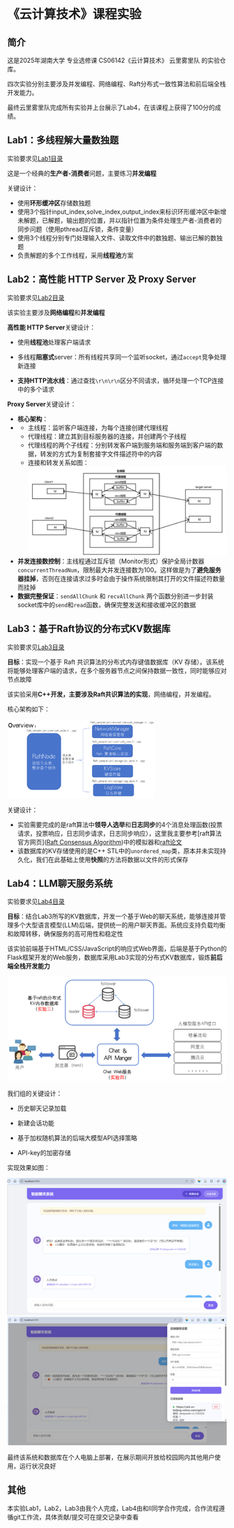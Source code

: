 # 《云计算技术》课程实验

<!--**This is the repo containing all the lab materials for undergraduate course CS06142 "Cloud Computing Techniques" at Hunan University**--> 

## 简介

这是2025年湖南大学 专业选修课 CS06142《云计算技术》 云里雾里队 的实验仓库。

四次实验分别主要涉及并发编程、网络编程、Raft分布式一致性算法和前后端全栈开发能力。

最终云里雾里队完成所有实验并上台展示了Lab4，在该课程上获得了100分的成绩。



## Lab1：多线程解大量数独题

实验要求见[Lab1目录](https://github.com/fengzhuangxian/cloud-computing-labs/tree/master/Lab1)

这是一个经典的**生产者-消费者**问题，主要练习**并发编程**

关键设计：

- 使用**环形缓冲区**存储数独题
- 使用3个指针input_index,solve_index,output_index来标识环形缓冲区中新增未解题，已解题，输出题的位置，并以指针位置为条件处理生产者-消费者的同步问题（使用pthread互斥锁，条件变量）
- 使用3个线程分别专门处理输入文件、读取文件中的数独题、输出已解的数独题
- 负责解题的多个工作线程，采用**线程池**方案



## Lab2：高性能 HTTP Server 及 Proxy Server

实验要求见[Lab2目录](https://github.com/fengzhuangxian/cloud-computing-labs/tree/master/Lab2)

该实验主要涉及**网络编程**和**并发编程**

**高性能 HTTP Server**关键设计：

- 使用**线程池**处理客户端请求

- 多线程**阻塞式**server：所有线程共享同一个监听socket，通过`accept`竞争处理新连接

- **支持HTTP流水线**：通过查找`\r\n\r\n`区分不同请求，循环处理一个TCP连接中的多个请求

  

**Proxy Server**关键设计：

- **核心架构**：
- - 主线程：监听客户端连接，为每个连接创建代理线程
  - 代理线程：建立其到目标服务器的连接，并创建两个子线程
  - 代理线程的两个子线程：分别转发客户端到服务端和服务端到客户端的数据，转发的方式为复制套接字文件描述符中的内容
  - 连接和转发关系如图：<img src="README.assets/image-20250630102425004.png" alt="image-20250630102425004" style="zoom: 50%;" />
- **并发连接数控制**：主线程通过互斥锁（Monitor形式）保护全局计数器`concurrentThreadNum`，限制最大并发连接数为100。这样做是为了**避免服务器挂掉**，否则在连接请求过多时会由于操作系统限制其打开的文件描述符数量而挂掉
- **数据完整保证**：`sendAllChunk` 和 `recvAllChunk` 两个函数分别进一步封装socket库中的`send`和`read`函数，确保完整发送和接收缓冲区的数据



## Lab3：基于Raft协议的分布式KV数据库

实验要求见[Lab3目录](https://github.com/fengzhuangxian/cloud-computing-labs/tree/master/Lab3)

**目标**：实现一个基于 Raft 共识算法的分布式内存键值数据库（KV 存储）。该系统将能够处理客户端的请求，在多个服务器节点之间保持数据一致性，同时能够应对节点故障

该实验采用**C++**开发，主要涉及**Raft共识算法的实现**，网络编程，并发编程。

核心架构如下：

<img src="README.assets/image-20250630142117780.png" alt="image-20250630142117780" style="zoom:33%;" />

关键设计：

- 实验需要完成的是raft算法中**领导人选举**和**日志同步**的4个消息处理函数(投票请求，投票响应，日志同步请求，日志同步响应），这里我主要参考[raft算法官方网页]([Raft Consensus Algorithm](https://raft.github.io/))中的模拟器和[raft论文](https://raft.github.io/raft.pdf)
- 该数据库的KV存储使用的是C++ STL中的`unordered_map`类，原本并未实现持久化，我们在此基础上使用**快照**的方法将数据以文件的形式保存





## Lab4：LLM聊天服务系统

实验要求见[Lab4目录](https://github.com/fengzhuangxian/cloud-computing-labs/tree/master/Lab4)

**目标**：结合Lab3所写的KV数据库，开发一个基于Web的聊天系统，能够连接并管理多个大型语言模型(LLM)后端，提供统一的用户聊天界面。系统应支持负载均衡和故障转移，确保服务的高可用性和稳定性

该实验前端基于HTML/CSS/JavaScript的响应式Web界面，后端是基于Python的Flask框架开发的Web服务，数据库采用Lab3实现的分布式KV数据库，锻炼**前后端全栈开发能力**

<img src="README.assets/image-20250630145248007.png" alt="image-20250630145248007" style="zoom: 50%;" />

我们组的关键设计：

- 历史聊天记录加载

- 新建会话功能

- 基于加权随机算法的后端大模型API选择策略

- API-key的加密存储

  

实现效果如图：

<img src="README.assets/image-20250630152045979.png" alt="image-20250630152045979" style="zoom: 50%;" />

<img src="README.assets/image-20250630152141790.png" alt="image-20250630152141790" style="zoom: 50%;" />

最终该系统和数据库在个人电脑上部署，在展示期间开放给校园网内其他用户使用，运行状况良好



## 其他

本实验Lab1，Lab2，Lab3由我个人完成，Lab4由和ll同学合作完成，合作流程遵循git工作流，具体贡献/提交可在提交记录中查看
